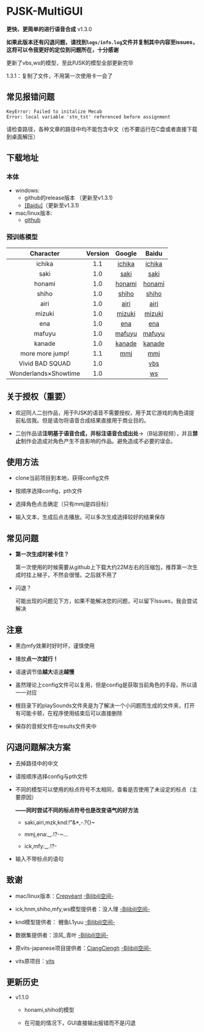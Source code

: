 # PJSK-MultiGUI

**更快、更简单的进行语音合成**  v1.3.0

**如果此版本还有闪退问题，请找到`logs/info.log`文件并复制其中内容至issues，这将可以令我更好的定位到问题所在，十分感谢**

更新了vbs,ws的模型，至此PJSK的模型全部更新完毕

1.3.1：复制了文件，不用第一次使用卡一会了

## 常见报错问题

```
KeyError: Failed to initalize Mecab
Error: local variable 'stn_tst' referenced before assignment
```

请检查路径，各种文章的路径中均不能包含中文（也不要运行在C盘或者直接下载到桌面解压）

## 下载地址

### 本体

- windows:
  - github的release版本 （更新至v1.3.1)
  - [[Baidu]](https://pan.baidu.com/s/1XlCLY_81DyRmbjSHnrvBTA?pwd=qrcp)（更新至v1.3.1)
- mac/linux版本:
  - [github](https://github.com/Kanade-nya/gui-resource)
### 预训练模型

|       Character      | Version |                                             Google                                             |                                Baidu                                |
| :------------------: | :-----: | :--------------------------------------------------------------------------------------------: | :-----------------------------------------------------------------: |
|        ichika        |   1.1   | [ichika](https://drive.google.com/u/0/uc?id=1ODFN9gilbX9wEl8pWEKnWX3HykndYXHS&export=download) | [ichika](https://pan.baidu.com/s/1jbTQb4QXjhPtvkh45upbGQ?pwd=0leo ) |
|         saki         |   1.0   |   [saki](https://drive.google.com/file/d/1zB09x-7qSe-abyxH8NIUZ7lCSYQ4UfEp/view?usp=sharing)   |   [saki](https://pan.baidu.com/s/15qtkqWib87Ks3OWKm7AFcw?pwd=13dj)  |
|        honami        |   1.0   |  [honami](https://drive.google.com/file/d/152VhjHghjd8W6eV08ah66-xRa9IG0aT1/view?usp=sharing)  |  [honami](https://pan.baidu.com/s/19frIm486bB5X0_4qNaB2og?pwd=mius) |
|         shiho        |   1.0   |   [shiho](https://drive.google.com/file/d/1-7q3pR0HvBdrPdkEmpOmZTQLAyzaiW-I/view?usp=sharing)  |  [shiho](https://pan.baidu.com/s/1-tJy-9EKlsp74i8tJXiNRA?pwd=xkpd)  |
|         airi         |   1.0   |   [airi](https://drive.google.com/file/d/1uWeixKe5PEz4mGhjS9K8Z8d1AJpv2izO/view?usp=sharing)   |   [airi](https://pan.baidu.com/s/1w_8yQ9grDcj8Hseo-ovWaA?pwd=sw6p)  |
|        mizuki        |   1.0   |  [mizuki](https://drive.google.com/file/d/1e43kk2SWAeh3EPMAsW-bDdVROsW7VVa8/view?usp=sharing)  |  [mizuki](https://pan.baidu.com/s/1l_jLQZQiTQbgGTZztUuwBQ?pwd=6sih) |
|          ena         |   1.0   |    [ena](https://drive.google.com/file/d/1sL9VjWAjPWAS2ilACqcR5WHLCjcF1u4k/view?usp=sharing)   |   [ena](https://pan.baidu.com/s/1-IYeQ7DdAoD6I2CzlGXSyw?pwd=ej7c)   |
|        mafuyu        |   1.0   |  [mafuyu](https://drive.google.com/file/d/1it_vKoFDVryxzjRbglYvMy6vi2tXTKoO/view?usp=sharing)  |  [mafuyu](https://pan.baidu.com/s/1G04eZDFJcqm8LCZNbEF9fQ?pwd=b8br) |
|        kanade        |   1.0   |  [kanade](https://drive.google.com/file/d/16K_R_AWC5tELDpRYaA6DLYucYqfcoho2/view?usp=sharing)  |  [kanade](https://pan.baidu.com/s/1QPYNsh9qfPDW7mzTpUo5wA?pwd=z5fm) |
|    more more jump!   |   1.1   |    [mmj](https://drive.google.com/file/d/19BG7vQpjB3oXuWKlOfDluVN0OFzjnzNC/view?usp=sharing)   |   [mmj](https://pan.baidu.com/s/1UcCsooLr97cHHWXd8P431w?pwd=265a)   |
|    Vivid BAD SQUAD   |   1.0   |                                                                                                |   [vbs](https://pan.baidu.com/s/1UgAV_-4JJe0KkzRvQeQ2QQ?pwd=49dm)   |
| Wonderlands×Showtime |   1.0   |                                                                                                |    [ws](https://pan.baidu.com/s/1uWm1gG60XCwfld84T8BPKw?pwd=d3gx)   |

## 关于授权（重要）

* 欢迎同人二创作品，用于PJSK的语音不需要授权，用于其它游戏的角色请提前私信我。但是请勿将语音合成结果直接用于商业目的。

* 二创作品请**注明基于语音合成，并标注语音合成出处**->（B站源视频），并且**禁止**制作会造成对角色产生不良影响的作品。避免造成不必要的误会。

## 使用方法

* clone当前项目到本地，获得config文件

* 按顺序选择config，pth文件

* 选择角色点击确定（只有mmj是四目标）

* 输入文本，生成后点击播放。可以多次生成选择较好的结果保存

## 常见问题

* **第一次生成时被卡住？**

  第一次使用的时候需要从github上下载大约22M左右的压缩包，推荐第一次生成时挂上梯子，不然会很慢。之后就不用了

* 闪退？

  可能出现的问题见下方，如果不能解决您的问题，可以留下Issues，我会尝试解决

## 注意

* 黑白mfy效果时好时坏，谨慎使用

* 播放**点一次就行！**

* 语速调节值**越大**语速**越慢**

* 虽然理论上config文件可以复用，但是config是获取当前角色的手段，所以请一一对应

* 根目录下的playSounds文件夹是为了解决一个小问题而生成的文件夹，打开有可能卡顿，在程序使用结束后可以直接删除

* 保存的音频文件在results文件夹中

## 闪退问题解决方案

* 去掉路径中的中文

* 请按顺序选择config与pth文件

* 不同的模型可以使用的标点符号不太相同，查看是否使用了未设定的标点（主要原因）

  **——同时尝试不同的标点符号也是改变语气的好方法**

  * saki,airi,mzk,knd:!"&*,-.?{}~

  * mmj,ena:_,.!?-~…

  * ick,mfy:_,.!?-

* 输入不带标点的语句

## 致谢

* mac/linux版本：[Crepvéant](https://github.com/Crepveant)    [-Bilibili空间-](https://space.bilibili.com/3493294048807216)

* ick,hnm,shiho,mfy,ws模型提供者：没人理 [-Bilibili空间-](https://space.bilibili.com/618272)

* knd模型提供者： 鲤鱼L1yuu [-Bilibili空间-](https://space.bilibili.com/436749613)

* 数据集提供者：涼风_青叶 [-Bilibili空间-](https://space.bilibili.com/5437778)

* 原vits-japanese项目提供者：[CjangCjengh](https://github.com/CjangCjengh) [-Bilibili空间-](https://space.bilibili.com/35285881)

* vits原项目：[vits](https://github.com/jaywalnut310/vits)

## 更新历史

* v1.1.0

  * honami,shiho的模型

  * 在可能的情况下，GUI直接输出报错而不是闪退

